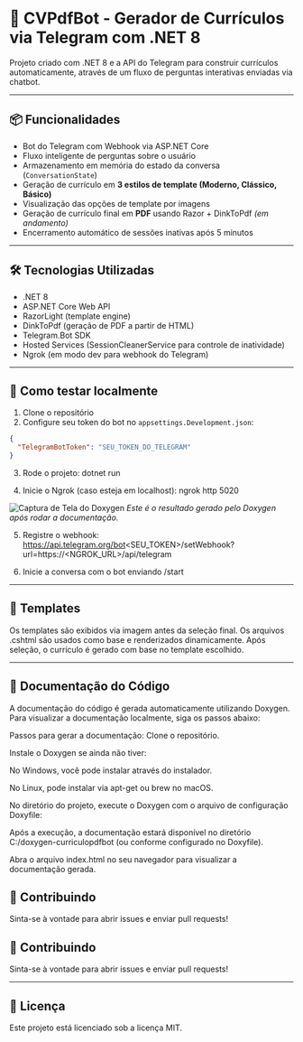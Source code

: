 ﻿# 🤖 CVPdfBot - Gerador de Currículos via Telegram com .NET 8

Projeto criado com .NET 8 e a API do Telegram para construir currículos automaticamente, através de um fluxo de perguntas interativas enviadas via chatbot.

---

## 📦 Funcionalidades

- Bot do Telegram com Webhook via ASP.NET Core
- Fluxo inteligente de perguntas sobre o usuário
- Armazenamento em memória do estado da conversa (`ConversationState`)
- Geração de currículo em **3 estilos de template (Moderno, Clássico, Básico)**
- Visualização das opções de template por imagens
- Geração de currículo final em **PDF** usando Razor + DinkToPdf *(em andamento)*
- Encerramento automático de sessões inativas após 5 minutos

---

## 🛠️ Tecnologias Utilizadas

- .NET 8
- ASP.NET Core Web API
- RazorLight (template engine)
- DinkToPdf (geração de PDF a partir de HTML)
- Telegram.Bot SDK
- Hosted Services (SessionCleanerService para controle de inatividade)
- Ngrok (em modo dev para webhook do Telegram)

---

## 🧪 Como testar localmente

1. Clone o repositório
2. Configure seu token do bot no `appsettings.Development.json`:

```json
{
  "TelegramBotToken": "SEU_TOKEN_DO_TELEGRAM"
}
````

3. Rode o projeto:
dotnet run

4. Inicie o Ngrok (caso esteja em localhost):
ngrok http 5020

![Captura de Tela do Doxygen](images/doxygen_screenshot.png)
_Este é o resultado gerado pelo Doxygen após rodar a documentação._

5. Registre o webhook:
https://api.telegram.org/bot<SEU_TOKEN>/setWebhook?url=https://<NGROK_URL>/api/telegram

6. Inicie a conversa com o bot enviando /start
   
---

## 📸 Templates

Os templates são exibidos via imagem antes da seleção final. Os arquivos .cshtml são usados como base e renderizados dinamicamente. Após seleção, o currículo é gerado com base no template escolhido.

---

## 📄 Documentação do Código

A documentação do código é gerada automaticamente utilizando Doxygen. Para visualizar a documentação localmente, siga os passos abaixo:

Passos para gerar a documentação:
Clone o repositório.

Instale o Doxygen se ainda não tiver:

No Windows, você pode instalar através do instalador.

No Linux, pode instalar via apt-get ou brew no macOS.

No diretório do projeto, execute o Doxygen com o arquivo de configuração Doxyfile:

Após a execução, a documentação estará disponível no diretório C:/doxygen-curriculopdfbot (ou conforme configurado no Doxyfile).

Abra o arquivo index.html no seu navegador para visualizar a documentação gerada.

## 🤝 Contribuindo

Sinta-se à vontade para abrir issues e enviar pull requests!

##  🤝 Contribuindo

Sinta-se à vontade para abrir issues e enviar pull requests!

---

## 📃 Licença

Este projeto está licenciado sob a licença MIT.
